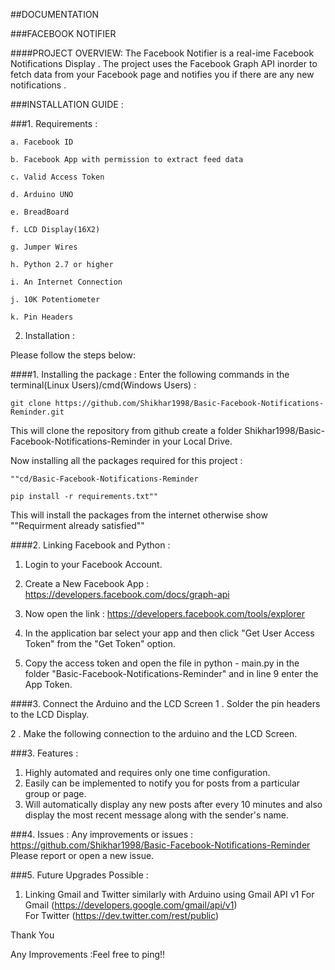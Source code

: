 ##DOCUMENTATION

###FACEBOOK NOTIFIER  

####PROJECT OVERVIEW: 
The Facebook Notifier is a real-ime Facebook Notifications Display . The project uses the Facebook Graph API inorder to fetch data from your Facebook page and notifies you if there are any new notifications .

###INSTALLATION GUIDE : 

###1. Requirements : 

	a. Facebook ID
	
	b. Facebook App with permission to extract feed data
	
	c. Valid Access Token
	
	d. Arduino UNO
	
	e. BreadBoard
	
	f. LCD Display(16X2)
	
	g. Jumper Wires
	
	h. Python 2.7 or higher
	
	i. An Internet Connection
	
	j. 10K Potentiometer
	
	k. Pin Headers
2. Installation : 

Please follow the steps below:

####1. Installing the package : 
Enter the following commands in the terminal(Linux Users)/cmd(Windows Users) :

`git clone https://github.com/Shikhar1998/Basic-Facebook-Notifications-Reminder.git `

This will clone the repository from github create a folder Shikhar1998/Basic-Facebook-Notifications-Reminder in your Local Drive.
 
Now installing all the packages required for this project :

`""cd/Basic-Facebook-Notifications-Reminder `

`pip install -r requirements.txt""`
 
This will install the packages from the internet otherwise show ""Requirment already satisfied""

####2. Linking Facebook and Python  :
1. Login to your Facebook Account.

2. Create a New Facebook App : https://developers.facebook.com/docs/graph-api
 
3. Now open the link : https://developers.facebook.com/tools/explorer

4. In the application bar select your app and then click "Get User Access Token" from the "Get Token" option.
 
5. Copy the access token and open the file in python - main.py in the folder  "Basic-Facebook-Notifications-Reminder" and in line 9 enter the App Token.
 
 
####3. Connect the Arduino and the LCD Screen 
1 . Solder the pin headers to the LCD Display.
 
2 . Make the following connection to the arduino and the LCD Screen.
 


###3. Features :

1. Highly automated and requires only one time configuration.
2. Easily can be implemented to notify you for posts from a particular group or page.
3. Will automatically display any new posts after every 10 minutes and also display the most recent message along with the sender's name.
 
 
###4. Issues :
Any improvements or issues : https://github.com/Shikhar1998/Basic-Facebook-Notifications-Reminder
Please report or open a new issue.


###5. Future Upgrades Possible : 
1. Linking Gmail and Twitter similarly with Arduino using Gmail API v1
For Gmail (https://developers.google.com/gmail/api/v1)  
For Twitter (https://dev.twitter.com/rest/public)

Thank You

Any Improvements :Feel free to ping!!
     

